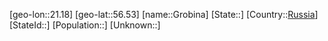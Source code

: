 ﻿---
location: [56.53,21.18]
type: City
tags:
- geo/City


SpocWebEntityId: 30584
isDeleted: false
confidential: public

---
[geo-lon::21.18]
[geo-lat::56.53]
[name::Grobina]
[State::]
[Country::[Russia](geo/Continent/Europe/Russia.md)]
[StateId::]
[Population::]
[Unknown::]

